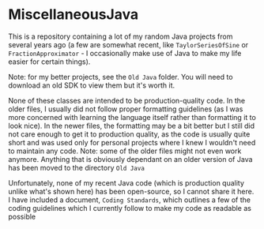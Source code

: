 # MiscellaneousJava

This is a repository containing a lot of my random Java projects from several years ago (a few are somewhat recent, like `TaylorSeriesOfSine` or `FractionApproximator` - I occasionally make use of Java to make my life easier for certain things). 

Note: for my better projects, see the `Old Java` folder. You will need to download an old SDK to view them but it's worth it.


None of these classes are intended to be production-quality code. In the older files, I usually did not follow proper formatting guidelines (as I was more concerned with learning the language itself rather than formatting it to look nice). In the newer files, the formatting may be a bit better but I still did not care enough to get it to production quality, as the code is usually quite short and was used only for personal projects where I knew I wouldn't need to maintain any code. Note: some of the older files might not even work anymore. Anything that is obviously dependant on an older version of Java has been moved to the directory `Old Java`

Unfortunately, none of my recent Java code (which is production quality unlike what's shown here) has been open-source, so I cannot share it here. I have included a document, `Coding Standards`, which outlines a few of the coding guidelines which I currently follow to make my code as readable as possible
